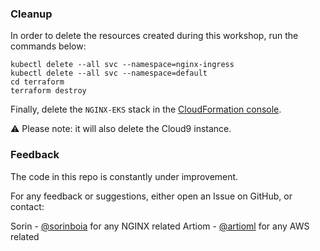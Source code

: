 ### Cleanup

In order to delete the resources created during this workshop, run the commands below:   

```
kubectl delete --all svc --namespace=nginx-ingress
kubectl delete --all svc --namespace=default
cd terraform
terraform destroy
```
  
  
Finally, delete the `NGINX-EKS` stack in the [CloudFormation console](https://eu-central-1.console.aws.amazon.com/cloudformation/home?region=eu-central-1#/).

:warning: Please note: it will also delete the Cloud9 instance.

  
  
### Feedback

The code in this repo is constantly under improvement.  

For any feedback or suggestions, either open an Issue on GitHub, or contact:  

Sorin - [@sorinboia](https://github.com/sorinboia) for any NGINX related 
Artiom - [@artioml](https://github.com/ArtiomL) for any AWS related
